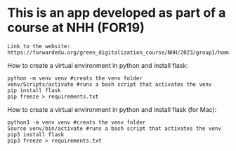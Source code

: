 # This is an app developed as part of a course at NHH (FOR19)

```
Link to the website: https://forwardedu.org/green_digitalization_course/NHH/2023/group1/home
```


How to create a virtual environment in python and install flask:
```
python -m venv venv #creats the venv folder
venv/Scripts/activate #runs a bash script that activates the venv
pip install flask
pip freeze > requirements.txt
```
How to create a virtual environment in python and install flask (for Mac):
```
python3 -m venv venv #creats the venv folder
Source venv/bin/activate #runs a bash script that activates the venv
pip3 install flask
pip3 freeze > requirements.txt
```
